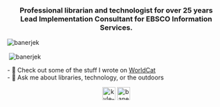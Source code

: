 <h3 align="center">Professional librarian and technologist for over 25 years<br />Lead Implementation Consultant for EBSCO Information Services. </h3>
<p align="left"> <img src="https://komarev.com/ghpvc/?username=banerjek" alt="banerjek" /> </p>
<p>&nbsp;<img align="center" src="https://github-readme-stats.vercel.app/api?username=banerjek&show_icons=true" alt="banerjek" /></p>
- 📝 Check out some of the stuff I wrote on <a href="https://www.worldcat.org/search?q=banerjee%2Ckyle&dblist=638&fq=ap%3A%22banerjee+kyle%22&qt=facet_ap%3A">WorldCat</a><br />
- 💬 Ask me about libraries, technology, or the outdoors
 <p align="center">
<a href="https://linkedin.com/in/https://www.linkedin.com/in/kyle-banerjee/" target="blank"><img align="center" src="https://cdn.jsdelivr.net/npm/simple-icons@3.0.1/icons/linkedin.svg" alt="kyle-banerjee" height="30" width="30" /></a>
<a href="https://stackoverflow.com/users/493144/kyle-banerjee" target="blank"><img align="center" src="https://cdn.jsdelivr.net/npm/simple-icons@3.0.1/icons/stackoverflow.svg" alt="banerjek" height="30" width="30" /></a>
</p>
<!--
**banerjek/banerjek** is a ✨ _special_ ✨ repository because its `README.md` (this file) appears on your GitHub profile.

Here are some ideas to get you started:

- 🔭 I’m currently working on ...
- 🌱 I’m currently learning ...
- 👯 I’m looking to collaborate on ...
- 🤔 I’m looking for help with ...
- 💬 Ask me about ...
- 📫 How to reach me: ...
- 😄 Pronouns: ...
 ...
-->
